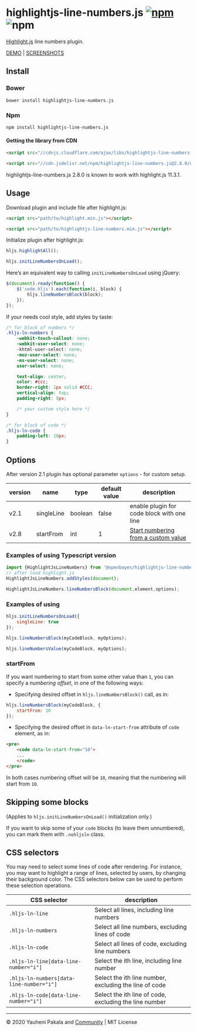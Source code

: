 # highlightjs-line-numbers.js [![npm](https://img.shields.io/npm/v/highlightjs-line-numbers.js.svg)](https://www.npmjs.com/package/highlightjs-line-numbers.js) ![npm](https://img.shields.io/npm/dw/highlightjs-line-numbers.js.svg)

[Highlight.js](https://github.com/highlightjs/highlight.js) line numbers plugin.

[DEMO](http://wcoder.github.io/highlightjs-line-numbers.js/) | [SСREENSHOTS](https://github.com/wcoder/highlightjs-line-numbers.js/issues/5)

## Install

### Bower

```
bower install highlightjs-line-numbers.js
```

### Npm

```
npm install highlightjs-line-numbers.js
```

#### Getting the library from CDN

```html
<script src="//cdnjs.cloudflare.com/ajax/libs/highlightjs-line-numbers.js/2.8.0/highlightjs-line-numbers.min.js"></script>
```

```html
<script src="//cdn.jsdelivr.net/npm/highlightjs-line-numbers.js@2.8.0/dist/highlightjs-line-numbers.min.js"></script>
```

highlightjs-line-numbers.js 2.8.0 is known to work with highlight.js 11.3.1.

## Usage

Download plugin and include file after highlight.js:

```html
<script src="path/to/highlight.min.js"></script>

<script src="path/to/highlightjs-line-numbers.min.js"></script>
```

Initialize plugin after highlight.js:

```js
hljs.highlightAll();

hljs.initLineNumbersOnLoad();
```

Here’s an equivalent way to calling `initLineNumbersOnLoad` using jQuery:

```js
$(document).ready(function() {
    $('code.hljs').each(function(i, block) {
        hljs.lineNumbersBlock(block);
    });
});
```

If your needs cool style, add styles by taste:

```css
/* for block of numbers */
.hljs-ln-numbers {
    -webkit-touch-callout: none;
    -webkit-user-select: none;
    -khtml-user-select: none;
    -moz-user-select: none;
    -ms-user-select: none;
    user-select: none;

    text-align: center;
    color: #ccc;
    border-right: 1px solid #CCC;
    vertical-align: top;
    padding-right: 5px;

    /* your custom style here */
}

/* for block of code */
.hljs-ln-code {
    padding-left: 10px;
}
```

## Options

After version 2.1 plugin has optional parameter `options` - for custom setup.

version | name       | type    | default value | description
--------|------------|---------|---------------|-----------------------
v2.1    | singleLine | boolean | false         | enable plugin for code block with one line
v2.8    | startFrom  | int     | 1             | [Start numbering from a custom value](#startFrom)

### Examples of using Typescript version

```js
import {HighlightJsLineNumbers} from '@openbayes/highlightjs-line-numbers';
// after load highlight.js
HighlightJsLineNumbers.addStyles(document);

HighlightJsLineNumbers.lineNumbersBlock(document,element,options);

```

### Examples of using

```js
hljs.initLineNumbersOnLoad({
    singleLine: true
});
```

```js
hljs.lineNumbersBlock(myCodeBlock, myOptions);
```

```js
hljs.lineNumbersValue(myCodeBlock, myOptions);
```

### startFrom

If you want numbering to start from some other value than `1`, you can specify a _numbering offset_, in one of the following ways:

- Specifying desired offset in `hljs.lineNumbersBlock()` call, as in:

```js
hljs.lineNumbersBlock(myCodeBlock, {
    startFrom: 10
});
```

- Specifying the desired offset in `data-ln-start-from` attribute of `code` element, as in:

```html
<pre>
    <code data-ln-start-from="10">
    ...
    </code>
</pre>
```

In both cases numbering offset will be `10`, meaning that the numbering will start from `10`.

## Skipping some blocks

(Applies to `hljs.initLineNumbersOnLoad()` initialization only.)

If you want to skip some of your `code` blocks (to leave them unnumbered), you can mark them with `.nohljsln` class.

## CSS selectors

You may need to select some lines of code after rendering. For instance, you may want
to highlight a range of lines, selected by users, by changing their background color.
The CSS selectors below can be used to perform these selection operations.

CSS selector                             |  description
-----------------------------------------|-----------------------
`.hljs-ln-line`                          | Select all lines, including line numbers
`.hljs-ln-numbers`                       | Select all line numbers, excluding lines of code
`.hljs-ln-code`                          | Select all lines of code, excluding line numbers
`.hljs-ln-line[data-line-number="i"]`    | Select the ith line, including line number
`.hljs-ln-numbers[data-line-number="i"]` | Select the ith line number, excluding the line of code
`.hljs-ln-code[data-line-number="i"]`    | Select the ith line of code, excluding the line number
---
&copy; 2020 Yauheni Pakala and [Community](https://github.com/wcoder/highlightjs-line-numbers.js/graphs/contributors) | MIT License
